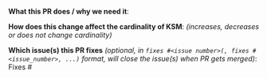 <!--  Thanks for sending a pull request!  Here are some tips for you:
1. If this is your first time, read our contributor guidelines https://git.k8s.io/community/contributors/guide/pull-requests.md#the-pull-request-submit-process and developer guide https://git.k8s.io/community/contributors/devel/development.md#development-guide
2. If you want *faster* PR reviews, read how: https://git.k8s.io/community/contributors/guide/pull-requests.md#best-practices-for-faster-reviews
3. Follow the instructions for writing a release note: https://git.k8s.io/community/contributors/guide/pull-requests.md#write-release-notes-if-needed
4. If the PR is unfinished, see how to mark it: https://git.k8s.io/community/contributors/guide/pull-requests.md#marking-unfinished-pull-requests
-->

**What this PR does / why we need it**:

**How does this change affect the cardinality of KSM**: *(increases, decreases or does not change cardinality)*

**Which issue(s) this PR fixes** *(optional, in `fixes #<issue number>(, fixes #<issue_number>, ...)` format, will close the issue(s) when PR gets merged)*:
Fixes #
